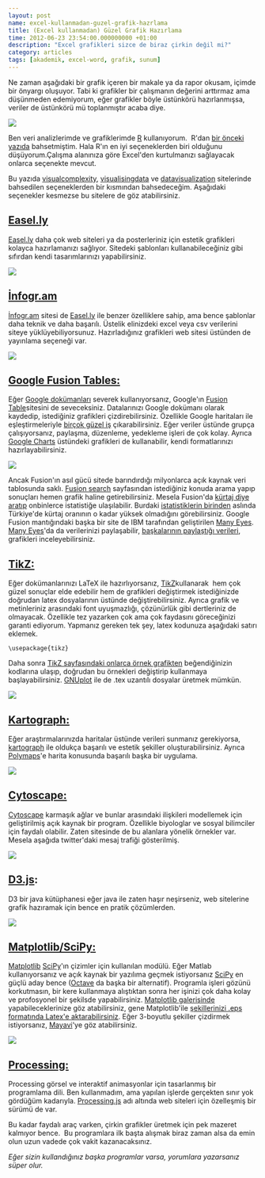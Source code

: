 ```yaml
--- 
layout: post 
name: excel-kullanmadan-guzel-grafik-hazrlama 
title: (Excel kullanmadan) Güzel Grafik Hazırlama 
time: 2012-06-23 23:54:00.000000000 +01:00
description: "Excel grafikleri sizce de biraz çirkin değil mi?"
category: articles
tags: [akademik, excel-word, grafik, sunum] 
---
```


Ne zaman aşağıdaki bir grafik içeren bir makale ya da rapor okusam, içimde bir önyargı oluşuyor. Tabi ki grafikler bir çalışmanın değerini arttırmaz ama düşünmeden edemiyorum, eğer grafikler böyle üstünkörü hazırlanmışsa, veriler de üstünkörü mü toplanmıştır acaba diye.

[![]({{site.url}}/images/excel_line_graph.png)]({{site.url}}/images/excel_line_graph.png)

Ben veri analizlerimde ve grafiklerimde [R](http://www.r-project.org/) kullanıyorum.  R'dan [bir önceki yazıda](http://www.asuyatuyolar.org/2012/06/excel-kullanmadan-hzl-grafik-hazrlama-r.html) bahsetmiştim. Hala R'ın en iyi seçeneklerden biri olduğunu düşüyorum.Çalışma alanınıza göre Excel'den kurtulmanızı sağlayacak onlarca seçenekte mevcut. 

Bu yazıda [visualcomplexity](http://www.visualcomplexity.com/vc/community/tools.cfm), [visualisingdata](http://www.visualisingdata.com/index.php/resources/) ve [datavisualization](http://selection.datavisualization.ch/) sitelerinde bahsedilen seçeneklerden bir kısmından bahsedeceğim. Aşağıdaki seçenekler kesmezse bu sitelere de göz atabilirsiniz.

[Easel.ly](http://easel.ly/)
----------------------------

[Easel.ly](http://easel.ly/) daha çok web siteleri ya da posterleriniz için estetik grafikleri kolayca hazırlamanızı sağlıyor. Sitedeki şablonları kullanabileceğiniz gibi sıfırdan kendi tasarımlarınızı yapabilirsiniz.

[![]({{site.url}}/images/easelly_visual.png)]({{site.url}}/images/easelly_visual.png)

[İnfogr.am](http://infogr.am/)
------------------------------

[İnfogr.am](http://infogr.am/) sitesi de [Easel.ly](http://easel.ly/) ile benzer özelliklere sahip, ama bence şablonlar daha teknik ve daha başarılı. Üstelik elinizdeki excel veya csv verilerini siteye yüklüyebiliyorsunuz. Hazırladığınız grafikleri web sitesi üstünden de yayınlama seçeneği var.

[![]({{site.url}}/images/infogram.jpg)]({{site.url}}/images/infogram.jpg)

[Google Fusion Tables:](http://www.google.com/fusiontables/Home/)
-----------------------------------------------------------------

Eğer [Google dokümanları](http://www.google.com/fusiontables/Home/) severek kullanıyorsanız, Google'ın [Fusion Table](http://www.google.com/fusiontables/Home/)sitesini de seveceksiniz. Datalarınızı Google dokümanı olarak kaydedip, istediğiniz grafikleri çizdirebilirsiniz. Özellikle Google haritaları ile eşleştirmeleriyle [birçok güzel iş](https://sites.google.com/site/fusiontablestalks/stories) çıkarabilirsiniz. Eğer veriler üstünde grupça çalışıyorsanız, paylaşma, düzenleme, yedekleme işleri de çok kolay. Ayrıca [Google Charts](https://developers.google.com/chart/) üstündeki grafikleri de kullanabilir, kendi formatlarınızı hazırlayabilirsiniz.

[![]({{site.url}}/images/fusion_table.png)]({{site.url}}/images/fusion_table.png)

Ancak Fusion'ın asıl gücü sitede barındırdığı milyonlarca açık kaynak veri tablosunda saklı. [Fusion search](http://www.google.com/fusiontables/search) sayfasından istediğiniz konuda arama yapıp sonuçları hemen grafik haline getirebilirsiniz. Mesela Fusion'da [kürtaj diye aratıp](http://www.google.com/fusiontables/search?hl=en&q=abortion) onbinlerce istatistiğe ulaşılabilir. Burdaki [istatistiklerin birinden](http://alaskanlibrarian.wordpress.com/2008/12/14/abortion-rates-worldwide/) aslında Türkiye'de kürtaj oranının o kadar yüksek olmadığını görebilirsiniz.
Google Fusion mantığındaki başka bir site de IBM tarafından geliştirilen [Many Eyes](http://www-958.ibm.com/software/data/cognos/manyeyes/). [Many Eyes](http://www-958.ibm.com/software/data/cognos/manyeyes/)'da da verilerinizi paylaşabilir, [başkalarının paylaştığı verileri](http://www-958.ibm.com/software/data/cognos/manyeyes/visualizations?sort=rating), grafikleri inceleyebilirsiniz.

[TikZ:](http://www.texample.net/)
---------------------------------

Eğer dokümanlarınızı LaTeX ile hazırlıyorsanız, [TikZ](http://www.texample.net/)kullanarak  hem çok güzel sonuçlar elde edebilir hem de grafikleri değiştirmek istediğinizde doğrudan latex dosyalarının üstünde değiştirebilirsiniz. Ayrıca grafik ve metinleriniz arasındaki font uyuşmazlığı, çözünürlük gibi dertleriniz de olmayacak. Özellikle tez yazarken çok ama çok faydasını göreceğinizi garanti ediyorum. Yapmanız gereken tek şey, latex kodunuza aşağıdaki satırı eklemek.

`\usepackage{tikz}`

Daha sonra [TikZ sayfasındaki onlarca örnek grafikten](http://www.texample.net/tikz/examples/) beğendiğinizin kodlarına ulaşıp, doğrudan bu örnekleri değiştirip kullanmaya başlayabilirsiniz. [GNUplot](http://www.gnuplot.info/) ile de .tex uzantılı dosyalar üretmek mümkün.

[![]({{site.url}}/images/tikZ.png)]({{site.url}}/images/tikZ.png)

[Kartograph:](http://kartograph.org/)
-------------------------------------

Eğer araştırmalarınızda haritalar üstünde verileri sunmanız gerekiyorsa, [kartograph](http://kartograph.org/) ile oldukça başarılı ve estetik şekiller oluşturabilirsiniz. Ayrıca [Polymaps](http://polymaps.org/)'e harita konusunda başarılı başka bir uygulama.

[![]({{site.url}}/images/karto.png)]({{site.url}}/images/karto.png)

[Cytoscape:](http://www.cytoscape.org/)
---------------------------------------

[Cytoscape](http://www.cytoscape.org/) karmaşık ağlar ve bunlar arasındaki ilişkileri modellemek için geliştirilmiş açık kaynak bir program. Özellikle biyologlar ve sosyal bilimciler için faydalı olabilir. Zaten sitesinde de bu alanlara yönelik örnekler var. Mesela aşağıda twitter'daki mesaj trafiği gösterilmiş.

[![]({{site.url}}/images/cytoscape.png)]({{site.url}}/images/cytoscape.png)

[D3.js](http://d3.js/):
-----------------------

D3 bir java kütüphanesi eğer java ile zaten haşır neşirseniz, web sitelerine grafik hazıramak için bence en pratik çözümlerden.

[![]({{site.url}}/images/d3js.png)]({{site.url}}/images/d3js.png)

[Matplotlib/SciPy:](http://matplotlib.sourceforge.net/index.html)
-----------------------------------------------------------------

[Matplotlib](http://matplotlib.sourceforge.net/index.html) [SciPy](http://www.scipy.org/SciPy)'ın çizimler için kullanılan modülü. Eğer Matlab kullanıyorsanız ve açık kaynak bir yazılıma geçmek istiyorsanız [SciPy](http://www.scipy.org/SciPy) en güçlü aday bence ([Octave](http://www.gnu.org/software/octave/) da başka bir alternatif). Programla işleri gözünü korkutmasın, bir kere kullanmaya alıştıktan sonra her işinizi çok daha kolay ve profosyonel bir şekilsde yapabilirsiniz. [Matplotlib galerisinde](http://matplotlib.sourceforge.net/gallery.html) yapabileceklerinize göz atabilirsiniz, gene Matplotlib'ile [şekillerinizi .eps formatında Latex'e aktarabilirsiniz](http://www.scipy.org/Cookbook/Matplotlib/LaTeX_Examples). Eğer 3-boyutlu şekiller çizdirmek istiyorsanız, [Mayavi](http://code.enthought.com/projects/mayavi/)'ye göz atabilirsiniz.

[![]({{site.url}}/images/matplotlib.png)]({{site.url}}/images/matplotlib.png)

[Processing:](http://processing.org/)
-------------------------------------

Processing görsel ve interaktif animasyonlar için tasarlanmış bir programlama dili. Ben kullanmadım, ama yapılan işlerde gerçekten sınır yok gördüğüm kadarıyla. [Processing.js](http://processingjs.org/exhibition/) adı altında web siteleri için özelleşmiş bir sürümü de var.

Bu kadar faydalı araç varken, çirkin grafikler üretmek için pek mazeret kalmıyor bence.  Bu programlara ilk başta alışmak biraz zaman alsa da emin olun uzun vadede çok vakit kazanacaksınız.

*Eğer sizin kullandığınız başka programlar varsa, yorumlara yazarsanız süper olur.*

